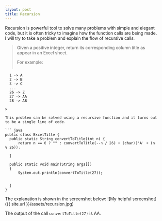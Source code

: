 ```yaml
---
layout: post
title: Recursion
---
```

Recursion is powerful tool to solve many problems with simple and elegant code, but it is often tricky to imagine how the
function calls are being made. I will try to take a problem and explain the flow of recursive calls.

>Given a positive integer, return its corresponding column title as appear in an Excel sheet.
>
>For example:
> ```
      1 -> A
      2 -> B
      3 -> C
      ...
      26 -> Z
      27 -> AA
      28 -> AB 
  ```    
>

This problem can be solved using a recursive function and it turns out to be a single line of code. 

``` java
public class ExcelTitle {
    public static String convertToTitle(int n) {
        return n == 0 ? "" : convertToTitle(--n / 26) + (char)('A' + (n % 26));
        
    }
    
    public static void main(String args[])
    {
    	System.out.println(convertToTitle(27));
    	

    }
}
```


The explanation is shown in the screenshot below:
![My helpful screenshot]({{ site.url }}/assets/recursion.jpg)

The output of the call `convertToTitle(27)` is AA.
